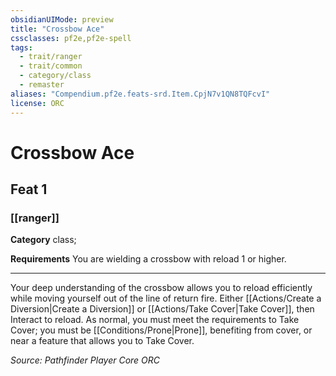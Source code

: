 ```yaml
---
obsidianUIMode: preview
title: "Crossbow Ace"
cssclasses: pf2e,pf2e-spell
tags:
  - trait/ranger
  - trait/common
  - category/class
  - remaster
aliases: "Compendium.pf2e.feats-srd.Item.CpjN7v1QN8TQFcvI"
license: ORC
---
```

# Crossbow Ace
## Feat 1
### [[ranger]]

**Category** class; 




**Requirements** You are wielding a crossbow with reload 1 or higher.

* * *

Your deep understanding of the crossbow allows you to reload efficiently while moving yourself out of the line of return fire. Either [[Actions/Create a Diversion|Create a Diversion]] or [[Actions/Take Cover|Take Cover]], then Interact to reload. As normal, you must meet the requirements to Take Cover; you must be [[Conditions/Prone|Prone]], benefiting from cover, or near a feature that allows you to Take Cover.

*Source: Pathfinder Player Core*
*ORC*